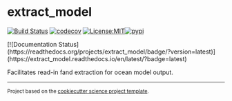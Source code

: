 extract_model
==============================
[![Build Status](https://github.com/axiom-data-science/extract_model/workflows/Tests/badge.svg)](https://github.com/axiom-data-science/extract_model/actions)
[![codecov](https://codecov.io/gh/axiom-data-science/extract_model/branch/master/graph/badge.svg)](https://codecov.io/gh/axiom-data-science/extract_model)
[![License:MIT](https://img.shields.io/badge/License-MIT-lightgray.svg?style=flt-square)](https://opensource.org/licenses/MIT)[![pypi](https://img.shields.io/pypi/v/extract_model.svg)](https://pypi.org/project/extract_model)
<!-- [![conda-forge](https://img.shields.io/conda/dn/conda-forge/extract_model?label=conda-forge)](https://anaconda.org/conda-forge/extract_model) -->[![Documentation Status](https://readthedocs.org/projects/extract_model/badge/?version=latest)](https://extract_model.readthedocs.io/en/latest/?badge=latest)


Facilitates read-in fand extraction for ocean model output.

--------

<p><small>Project based on the <a target="_blank" href="https://github.com/jbusecke/cookiecutter-science-project">cookiecutter science project template</a>.</small></p>
